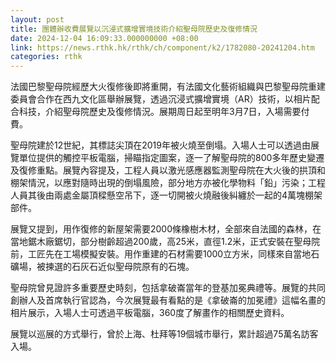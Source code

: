 ```yaml
---
layout: post
title: 團體辦收費展覽以沉浸式擴增實境技術介紹聖母院歷史及復修情況
date: 2024-12-04 16:09:33.000000000 +08:00
link: https://news.rthk.hk/rthk/ch/component/k2/1782080-20241204.htm
categories: rthk
---
```


法國巴黎聖母院經歷大火復修後即將重開，有法國文化藝術組織與巴黎聖母院重建委員會合作在西九文化區舉辦展覽，透過沉浸式擴增實境（AR）技術，以相片配合科技，介紹聖母院歷史及復修情況。展期周日起至明年3月7日，入場需要付費。

聖母院建於12世紀，其標誌尖頂在2019年被火燒至倒塌。入場人士可以透過由展覽單位提供的觸控平板電腦，掃瞄指定圖案，逐一了解聖母院的800多年歷史變遷及復修重點。展覽內容提及，工程人員以激光感應器監測聖母院在大火後的拱頂和棚架情況，以應對隨時出現的倒塌風險，部分地方亦被化學物料「鉛」污染；工程人員其後由兩處金屬頂樑懸空吊下，逐一切開被火燒融後糾纏於一起的4萬塊棚架部件。

展覽又提到，用作復修的新屋架需要2000條橡樹木材，全部來自法國的森林，在當地鋸木廠鋸切，部分樹齡超過200歲，高25米，直徑1.2米，正式安裝在聖母院前，工匠先在工場模擬安裝。用作重建的石材需要1000立方米，同樣來自當地石礦場，被揀選的石灰石近似聖母院原有的石塊。

聖母院曾見證許多重要歷史時刻，包括拿破崙當年的登基加冕典禮等。展覽的共同創辦人及首席執行官認為，今次展覽最有看點的是《拿破崙的加冕禮》這幅名畫的相片展示，入場人士可透過平板電腦，360度了解畫作的相關歷史資料。

展覽以巡展的方式舉行，曾於上海、杜拜等19個城市舉行，累計超過75萬名訪客入場。
